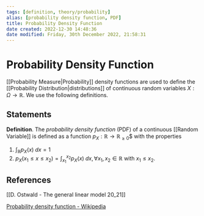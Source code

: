```yaml
---
tags: [definition, theory/probability]
alias: [probability density function, PDF]
title: Probability Density Function
date created: 2022-12-30 14:48:36
date modified: Friday, 30th December 2022, 21:58:31
---
```


# Probability Density Function

[[Probability Measure|Probability]] density functions are used to define the [[Probability Distribution|distributions]] of continuous random variables $X:\Omega\to\mathbb{R}$. We use the following definitions.

## Statements

**Definition**. The _probability density function_ (PDF) of a continuous [[Random Variable]] is defined as a function $p_X:\mathbb{R}\to\mathbb{R}_{\geq0}$$ with the properties

1. $\displaystyle\int_{\mathbb{R}}p_X(x)\;dx=1$
2. $\displaystyle p_X(x_1\leq x\leq x_2)=\int_{x_1}^{x_2}p_X(x)\;dx,\forall x_1,x_2\in\mathbb{R}$ with $x_1\leq x_2$.

## References

[[D. Ostwald - The general linear model 20_21]]

[Probability density function - Wikipedia](https://en.wikipedia.org/wiki/Probability_density_function)